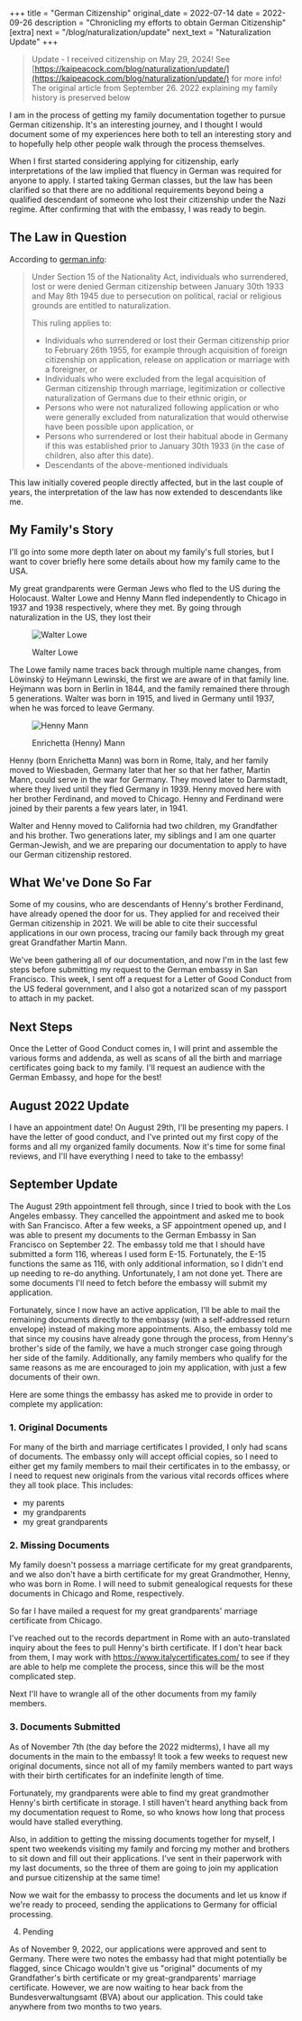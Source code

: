 +++
title = "German Citizenship"
original_date = 2022-07-14
date = 2022-09-26
description = "Chronicling my efforts to obtain German Citizenship"
[extra]
next = "/blog/naturalization/update"
next_text = "Naturalization Update"
+++

> Update - I received citizenship on May 29, 2024! See [https://kaipeacock.com/blog/naturalization/update/](https://kaipeacock.com/blog/naturalization/update/) for more info!
> The original article from September 26. 2022 explaining my family history is preserved below

I am in the process of getting my family documentation together to pursue German citizenship. It's an interesting journey, and I thought I would document some of my experiences here both to tell an interesting story and to hopefully help other people walk through the process themselves.

When I first started considering applying for citizenship, early interpretations of the law implied that fluency in German was required for anyone to apply. I started taking German classes, but the law has been clarified so that there are no additional requirements beyond being a qualified descendant of someone who lost their citizenship under the Nazi regime. After confirming that with the embassy, I was ready to begin.

## The Law in Question

According to [german.info](https://www.germany.info/us-en/service/03-Citizenship/-/2479490):

> Under Section 15 of the Nationality Act, individuals who surrendered, lost or were denied German citizenship between January 30th 1933 and May 8th 1945 due to persecution on political, racial or religious grounds are entitled to naturalization.
>
> This ruling applies to:
>
> - Individuals who surrendered or lost their German citizenship prior to February 26th 1955, for example through acquisition of foreign citizenship on application, release on application or marriage with a foreigner, or
> - Individuals who were excluded from the legal acquisition of German citizenship through marriage, legitimization or collective naturalization of Germans due to their ethnic origin, or
> - Persons who were not naturalized following application or who were generally excluded from naturalization that would otherwise have been possible upon application, or
> - Persons who surrendered or lost their habitual abode in Germany if this was established prior to January 30th 1933 (in the case of children, also after this date).
> - Descendants of the above-mentioned individuals

This law initially covered people directly affected, but in the last couple of years, the interpretation of the law has now extended to descendants like me.

## My Family's Story

I'll go into some more depth later on about my family's full stories, but I want to cover briefly here some details about how my family came to the USA.

My great grandparents were German Jews who fled to the US during the Holocaust. Walter Lowe and Henny Mann fled independently to Chicago in 1937 and 1938 respectively, where they met. By going through naturalization in the US, they lost their

<figure>

![Walter Lowe](walter_lowe.jpeg "Walter Lowe")

<figcaption>Walter Lowe</figcaption>
</figure>

The Lowe family name traces back through multiple name changes, from Löwinskÿ to Heÿmann Lewinski, the first we are aware of in that family line. Heÿmann was born in Berlin in 1844, and the family remained there through 5 generations. Walter was born in 1915, and lived in Germany until 1937, when he was forced to leave Germany.

<figure>

![Henny Mann](./henny_mann.jpeg)

<figcaption>Enrichetta (Henny) Mann</figcaption>
</figure>

Henny (born Enrichetta Mann) was born in Rome, Italy, and her family moved to Wiesbaden, Germany later that her so that her father, Martin Mann, could serve in the war for Germany. They moved later to Darmstadt, where they lived until they fled Germany in 1939. Henny moved here with her brother Ferdinand, and moved to Chicago. Henny and Ferdinand were joined by their parents a few years later, in 1941.

Walter and Henny moved to California had two children, my Grandfather and his brother. Two generations later, my siblings and I am one quarter German-Jewish, and we are preparing our documentation to apply to have our German citizenship restored.

## What We've Done So Far

Some of my cousins, who are descendants of Henny's brother Ferdinand, have already opened the door for us. They applied for and received their German citizenship in 2021. We will be able to cite their successful applications in our own process, tracing our family back through my great great Grandfather Martin Mann.

We've been gathering all of our documentation, and now I'm in the last few steps before submitting my request to the German embassy in San Francisco. This week, I sent off a request for a Letter of Good Conduct from the US federal government, and I also got a notarized scan of my passport to attach in my packet.

## Next Steps

Once the Letter of Good Conduct comes in, I will print and assemble the various forms and addenda, as well as scans of all the birth and marriage certificates going back to my family. I'll request an audience with the German Embassy, and hope for the best!

## August 2022 Update

I have an appointment date! On August 29th, I'll be presenting my papers. I have the letter of good conduct, and I've printed out my first copy of the forms and all my organized family documents. Now it's time for some final reviews, and I'll have everything I need to take to the embassy!

## September Update

The August 29th appointment fell through, since I tried to book with the Los Angeles embassy. They cancelled the appointment and asked me to book with San Francisco. After a few weeks, a SF appointment opened up, and I was able to present my documents to the German Embassy in San Francisco on September 22. The embassy told me that I should have submitted a form 116, whereas I used form E-15. Fortunately, the E-15 functions the same as 116, with only additional information, so I didn't end up needing to re-do anything. Unfortunately, I am not done yet. There are some documents I'll need to fetch before the embassy will submit my application.

Fortunately, since I now have an active application, I'll be able to mail the remaining documents directly to the embassy (with a self-addressed return envelope) instead of making more appointments. Also, the embassy told me that since my cousins have already gone through the process, from Henny's brother's side of the family, we have a much stronger case going through her side of the family. Additionally, any family members who qualify for the same reasons as me are encouraged to join my application, with just a few documents of their own.

Here are some things the embassy has asked me to provide in order to complete my application:

### 1. Original Documents

For many of the birth and marriage certificates I provided, I only had scans of documents. The embassy only will accept official copies, so I need to either get my family members to mail their certificates in to the embassy, or I need to request new originals from the various vital records offices where they all took place. This includes:

- my parents
- my grandparents
- my great grandparents

### 2. Missing Documents

My family doesn't possess a marriage certificate for my great grandparents, and we also don't have a birth certificate for my great Grandmother, Henny, who was born in Rome. I will need to submit genealogical requests for these documents in Chicago and Rome, respectively.

So far I have mailed a request for my great grandparents' marriage certificate from Chicago.

I've reached out to the records department in Rome with an auto-translated inquiry about the fees to pull Henny's birth certificate. If I don't hear back from them, I may work with https://www.italycertificates.com/ to see if they are able to help me complete the process, since this will be the most complicated step.

Next I'll have to wrangle all of the other documents from my family members.

### 3. Documents Submitted

As of November 7th (the day before the 2022 midterms), I have all my documents in the main to the embassy! It took a few weeks to request new original documents, since not all of my family members wanted to part ways with their birth certificates for an indefinite length of time.

Fortunately, my grandparents were able to find my great grandmother Henny's birth certificate in storage. I still haven't heard anything back from my documentation request to Rome, so who knows how long that process would have stalled everything.

Also, in addition to getting the missing documents together for myself, I spent two weekends visiting my family and forcing my mother and brothers to sit down and fill out their applications. I've sent in their paperwork with my last documents, so the three of them are going to join my application and pursue citizenship at the same time!

Now we wait for the embassy to process the documents and let us know if we're ready to proceed, sending the applications to Germany for official processing.

4. Pending

As of November 9, 2022, our applications were approved and sent to Germany. There were two notes the embassy had that might potentially be flagged, since Chicago wouldn't give us "original" documents of my Grandfather's birth certificate or my great-grandparents' marriage certificate. However, we are now waiting to hear back from the Bundesverwaltungsamt (BVA) about our application. This could take anywhere from two months to two years.
